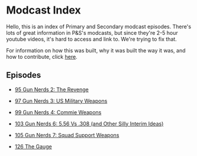 
Modcast Index
======================

Hello, this is an index of Primary and Secondary modcast episodes.
There's lots of great information in P&S's modcasts, but since they're
2-5 hour youtube videos, it's hard to access and link to. We're trying
to fix that.

For information on how this was built, why it was built the way it was,
and how to contribute, click [here](info.md).

Episodes
--------------------

  * [95 Gun Nerds 2: The Revenge](95.md)

  * [97 Gun Nerds 3: US Military Weapons](97.md)

  * [99 Gun Nerds 4: Commie Weapons](99.md)

  * [103 Gun Nerds 6: 5.56 Vs .308 (and Other Silly Interim Ideas)](103.md)

  * [105 Gun Nerds 7: Squad Support Weapons](105.md)

  * [126 The Gauge](126.md)
